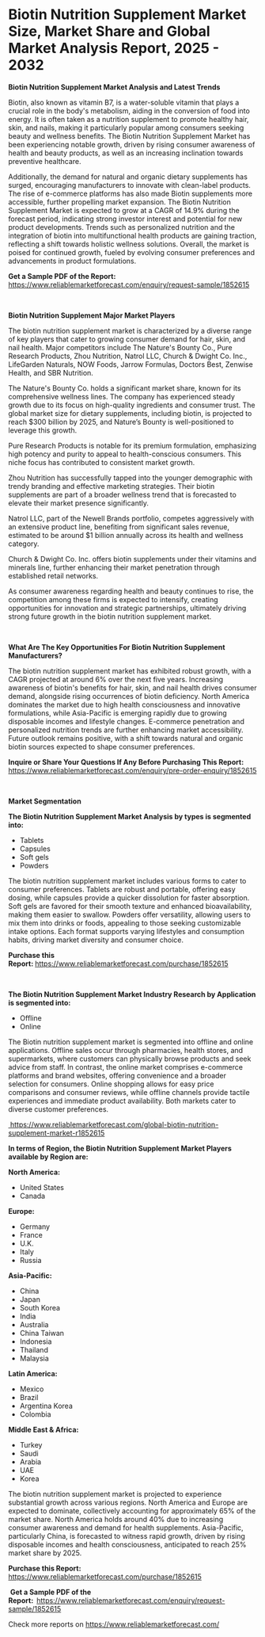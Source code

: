 <p><h1>Biotin Nutrition Supplement Market Size, Market Share and Global Market Analysis Report, 2025 - 2032</h1></p><p><strong>Biotin Nutrition Supplement Market Analysis and Latest Trends</strong></p>
<p><p>Biotin, also known as vitamin B7, is a water-soluble vitamin that plays a crucial role in the body's metabolism, aiding in the conversion of food into energy. It is often taken as a nutrition supplement to promote healthy hair, skin, and nails, making it particularly popular among consumers seeking beauty and wellness benefits. The Biotin Nutrition Supplement Market has been experiencing notable growth, driven by rising consumer awareness of health and beauty products, as well as an increasing inclination towards preventive healthcare.</p><p>Additionally, the demand for natural and organic dietary supplements has surged, encouraging manufacturers to innovate with clean-label products. The rise of e-commerce platforms has also made Biotin supplements more accessible, further propelling market expansion. The Biotin Nutrition Supplement Market is expected to grow at a CAGR of 14.9% during the forecast period, indicating strong investor interest and potential for new product developments. Trends such as personalized nutrition and the integration of biotin into multifunctional health products are gaining traction, reflecting a shift towards holistic wellness solutions. Overall, the market is poised for continued growth, fueled by evolving consumer preferences and advancements in product formulations.</p></p>
<p><strong>Get a Sample PDF of the Report:&nbsp;</strong> <a href="https://www.reliablemarketforecast.com/enquiry/request-sample/1852615?utm_campaign=1105&utm_medium=2&utm_source=Github&utm_content=ia&utm_term=09032025&utm_id=biotin-nutrition-supplement">https://www.reliablemarketforecast.com/enquiry/request-sample/1852615</a></p>
<p>&nbsp;</p>
<p><strong>Biotin Nutrition Supplement Major Market Players</strong></p>
<p><p>The biotin nutrition supplement market is characterized by a diverse range of key players that cater to growing consumer demand for hair, skin, and nail health. Major competitors include The Nature's Bounty Co., Pure Research Products, Zhou Nutrition, Natrol LLC, Church & Dwight Co. Inc., LifeGarden Naturals, NOW Foods, Jarrow Formulas, Doctors Best, Zenwise Health, and SBR Nutrition.</p><p>The Nature's Bounty Co. holds a significant market share, known for its comprehensive wellness lines. The company has experienced steady growth due to its focus on high-quality ingredients and consumer trust. The global market size for dietary supplements, including biotin, is projected to reach $300 billion by 2025, and Nature’s Bounty is well-positioned to leverage this growth.</p><p>Pure Research Products is notable for its premium formulation, emphasizing high potency and purity to appeal to health-conscious consumers. This niche focus has contributed to consistent market growth.</p><p>Zhou Nutrition has successfully tapped into the younger demographic with trendy branding and effective marketing strategies. Their biotin supplements are part of a broader wellness trend that is forecasted to elevate their market presence significantly.</p><p>Natrol LLC, part of the Newell Brands portfolio, competes aggressively with an extensive product line, benefiting from significant sales revenue, estimated to be around $1 billion annually across its health and wellness category.</p><p>Church & Dwight Co. Inc. offers biotin supplements under their vitamins and minerals line, further enhancing their market penetration through established retail networks.</p><p>As consumer awareness regarding health and beauty continues to rise, the competition among these firms is expected to intensify, creating opportunities for innovation and strategic partnerships, ultimately driving strong future growth in the biotin nutrition supplement market.</p></p>
<p>&nbsp;</p>
<p><strong>What Are The Key Opportunities For Biotin Nutrition Supplement Manufacturers?</strong></p>
<p><p>The biotin nutrition supplement market has exhibited robust growth, with a CAGR projected at around 6% over the next five years. Increasing awareness of biotin's benefits for hair, skin, and nail health drives consumer demand, alongside rising occurrences of biotin deficiency. North America dominates the market due to high health consciousness and innovative formulations, while Asia-Pacific is emerging rapidly due to growing disposable incomes and lifestyle changes. E-commerce penetration and personalized nutrition trends are further enhancing market accessibility. Future outlook remains positive, with a shift towards natural and organic biotin sources expected to shape consumer preferences.</p></p>
<p><strong>Inquire or Share Your Questions If Any Before Purchasing This Report:</strong> <a href="https://www.reliablemarketforecast.com/enquiry/pre-order-enquiry/1852615?utm_campaign=1105&utm_medium=2&utm_source=Github&utm_content=ia&utm_term=09032025&utm_id=biotin-nutrition-supplement">https://www.reliablemarketforecast.com/enquiry/pre-order-enquiry/1852615</a></p>
<p>&nbsp;</p>
<p><strong>Market Segmentation</strong></p>
<p><strong>The Biotin Nutrition Supplement Market Analysis by types is segmented into:</strong></p>
<p><ul><li>Tablets</li><li>Capsules</li><li>Soft gels</li><li>Powders</li></ul></p>
<p><p>The biotin nutrition supplement market includes various forms to cater to consumer preferences. Tablets are robust and portable, offering easy dosing, while capsules provide a quicker dissolution for faster absorption. Soft gels are favored for their smooth texture and enhanced bioavailability, making them easier to swallow. Powders offer versatility, allowing users to mix them into drinks or foods, appealing to those seeking customizable intake options. Each format supports varying lifestyles and consumption habits, driving market diversity and consumer choice.</p></p>
<p><strong>Purchase this Report:&nbsp;</strong><a href="https://www.reliablemarketforecast.com/purchase/1852615?utm_campaign=1105&utm_medium=2&utm_source=Github&utm_content=ia&utm_term=09032025&utm_id=biotin-nutrition-supplement">https://www.reliablemarketforecast.com/purchase/1852615</a></p>
<p>&nbsp;</p>
<p><strong>The Biotin Nutrition Supplement Market Industry Research by Application is segmented into:</strong></p>
<p><ul><li>Offline</li><li>Online</li></ul></p>
<p><p>The Biotin nutrition supplement market is segmented into offline and online applications. Offline sales occur through pharmacies, health stores, and supermarkets, where customers can physically browse products and seek advice from staff. In contrast, the online market comprises e-commerce platforms and brand websites, offering convenience and a broader selection for consumers. Online shopping allows for easy price comparisons and consumer reviews, while offline channels provide tactile experiences and immediate product availability. Both markets cater to diverse customer preferences.</p></p>
<p><a href="https://www.reliablemarketforecast.com/global-biotin-nutrition-supplement-market-r1852615?utm_campaign=1105&utm_medium=2&utm_source=Github&utm_content=ia&utm_term=09032025&utm_id=biotin-nutrition-supplement">&nbsp;https://www.reliablemarketforecast.com/global-biotin-nutrition-supplement-market-r1852615</a></p>
<p><strong>In terms of Region, the Biotin Nutrition Supplement Market Players available by Region are:</strong></p>
<p>
    <p> <strong> North America: </strong>
        <ul>
            <li>United States</li>
            <li>Canada</li>
        </ul>
        </p> 
    <p> <strong> Europe: </strong>
        <ul>
            <li>Germany</li>
            <li>France</li>
            <li>U.K.</li>
            <li>Italy</li>
            <li>Russia</li>
        </ul>
        </p> 
    <p> <strong> Asia-Pacific: </strong>
        <ul>
            <li>China</li>
            <li>Japan</li>
            <li>South Korea</li>
            <li>India</li>
            <li>Australia</li>
            <li>China Taiwan</li>
            <li>Indonesia</li>
            <li>Thailand</li>
            <li>Malaysia</li>
        </ul>
        </p> 
    <p> <strong> Latin America: </strong>
        <ul>
            <li>Mexico</li>
            <li>Brazil</li>
            <li>Argentina Korea</li>
            <li>Colombia</li>
        </ul>
        </p> 
    <p> <strong> Middle East & Africa: </strong>
        <ul>
            <li>Turkey</li>
            <li>Saudi</li>
            <li>Arabia</li>
            <li>UAE</li>
            <li>Korea</li>
        </ul>
    </p>
    </p>
<p><p>The biotin nutrition supplement market is projected to experience substantial growth across various regions. North America and Europe are expected to dominate, collectively accounting for approximately 65% of the market share. North America holds around 40% due to increasing consumer awareness and demand for health supplements. Asia-Pacific, particularly China, is forecasted to witness rapid growth, driven by rising disposable incomes and health consciousness, anticipated to reach 25% market share by 2025.</p></p>
<p><strong>Purchase this Report: </strong><a href="https://www.reliablemarketforecast.com/purchase/1852615?utm_campaign=1105&utm_medium=2&utm_source=Github&utm_content=ia&utm_term=09032025&utm_id=biotin-nutrition-supplement">https://www.reliablemarketforecast.com/purchase/1852615</a></p>
<p>&nbsp;<strong>Get a Sample PDF of the Report:&nbsp;&nbsp;</strong><a href="https://www.reliablemarketforecast.com/enquiry/request-sample/1852615?utm_campaign=1105&utm_medium=2&utm_source=Github&utm_content=ia&utm_term=09032025&utm_id=biotin-nutrition-supplement">https://www.reliablemarketforecast.com/enquiry/request-sample/1852615</a></p>
<p><strong></strong></p>
<p>Check more reports on <a href="https://www.reliablemarketforecast.com/?utm_campaign=1105&utm_medium=2&utm_source=Github&utm_content=ia&utm_term=09032025&utm_id=biotin-nutrition-supplement">https://www.reliablemarketforecast.com/</a></p>